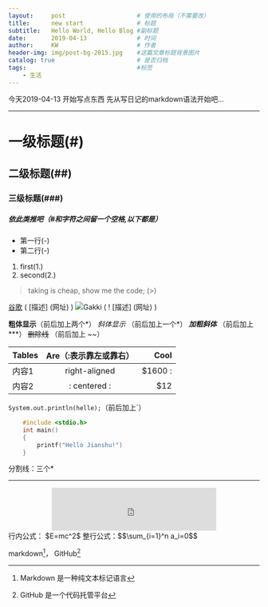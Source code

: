 ```yaml
---
layout:     post                    # 使用的布局（不需要改）
title:      new start               # 标题 
subtitle:   Hello World, Hello Blog #副标题
date:       2019-04-13              # 时间
author:     KW                      # 作者
header-img: img/post-bg-2015.jpg    #这篇文章标题背景图片
catalog: true                       # 是否归档
tags:                               #标签
    - 生活
---
```


今天2019-04-13 开始写点东西
先从写日记的markdown语法开始吧...

***
# 一级标题(#)
## 二级标题(##)
### 三级标题(###)
##### 依此类推吧（#和字符之间留一个空格,以下都是）
- 第一行(-) 
- 第二行(-)
1. first(1.)
2. second(2.)
> taking is cheap, show me the code; (>)

[谷歌](www.google.com)  ( [描述] (网址) )
![Gakki ( ! [描述] (网址) ) ](https://upload-images.jianshu.io/upload_images/17260324-92b26dea184745de.jpg?imageMogr2/auto-orient/strip%7CimageView2/2/w/1240)

**粗体显示**（前后加上两个*）
*斜体显示* （前后加上一个*）
***加粗斜体***   （前后加上 ***）
~~删除线~~    （前后加上 ~~）

| Tables      | Are（:表示靠左或靠右）| Cool  |
| ------------  |:-------------:| --------:|
| 内容1     | right-aligned | $1600 :|
| 内容2     | : centered : |   $12 |

`System.out.println(helle);`（前后加上`）
```c
    #include <stdio.h>
    int main()
    {
        printf("Hello Jianshu!")
    }
```

分割线：三个* 

---

<div align=center><iframe frameborder="no" border="0" marginwidth="0" marginheight="0" width=330 height=86 src="http://music.163.com/song?id=569200213&userid=100665919&auto=1&height=66"></iframe></div>
行内公式： $E=mc^2$
整行公式：$$\sum_{i=1}^n a_i=0$$

markdown[^1]， GitHub[^2]

[^1]: Markdown 是一种纯文本标记语言
[^2]: GitHub 是一个代码托管平台